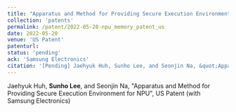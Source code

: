 ```yaml
---
title: "Apparatus and Method for Providing Secure Execution Environment for NPU"
collection: 'patents'
permalink: /patent/2022-05-20-npu_memory_patent_us
date: 2022-05-20
venue: 'US Patent'
patenturl:
status: 'pending'
ack: 'Samsung Electronics'
citation: '[Pending] Jaehyuk Huh, Sunho Lee, and Seonjin Na, &quot;Apparatus and Method for Providing Secure Execution Environment for NPU&quot;, US Patent (with Samsung Electronics)'
---
```

Jaehyuk Huh, **Sunho Lee**, and Seonjin Na, &quot;Apparatus and Method for Providing Secure Execution Environment for NPU&quot;, US Patent (with Samsung Electronics)
